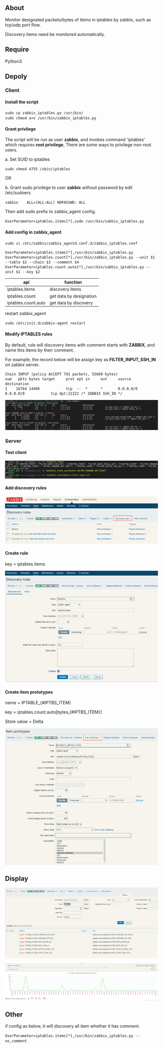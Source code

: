 
## About
Monitor designated packets/bytes of items in iptables by zabbix, such as tcp/udp port flow.

Discovery items need be monitored automatically.



## Require

Python3



## Depoly

### Client

#### Install the script

`sudo cp zabbix_iptables.py /usr/bin/`  
`sudo chmod a+x /usr/bin/zabbix_iptables.py`



#### Grant privilege 

The script will be run as user **zabbix**, and invokes command 'iptables' which requires **root privilege**,  There are some ways to privilege non-root users.

a. Set SUID to iptables

`sudo chmod 4755 /sbin/iptables`

OR

b. Grant sudo privilege to user **zabbix**  without password by edit /etc/sudoers

`zabbix    ALL=(ALL:ALL) NOPASSWD: ALL`

 Then add sudo prefix to zabbix_agent config.

`UserParameter=iptables.items[*],sudo /usr/bin/zabbix_iptables.py`



#### Add config in zabbix_agent

`sudo vi /etc/zabbix/zabbix_agentd.conf.d/zabbix_iptables.conf`

```
UserParameter=iptables.items[*],/usr/bin/zabbix_iptables.py
UserParameter=iptables.count[*],/usr/bin/zabbix_iptables.py --unit $1 --table $2 --chain $3 --comment $4
UserParameter=iptables.count.auto[*],/usr/bin/zabbix_iptables.py --unit $1 --key $2
```

| api                 | function                |
| ------------------- | ----------------------- |
| iptables.items      | discovery items         |
| iptables.count      | get data by designation |
| iptables.count.auto | get data by discovery   |

restart zabbix_agent

`sudo /etc/init.d/zabbix-agent restart` 

#### Modify IPTABLES rules

By default, rule will discovery items with comment starts with **ZABBIX**, and name this items by their comment.

For example, the record below will be assign key as **FILTER_INPUT_SSH_IN** on zabbix server.

```
Chain INPUT (policy ACCEPT 791 packets, 55660 bytes)
num   pkts bytes target     prot opt in     out     source               destination
1    16764 1446K            tcp  --  *      *       0.0.0.0/0            0.0.0.0/0            tcp dpt:22222 /* ZABBIX SSH_IN */
```

![1](img/1.png)



### Server 	

#### Test client

![7](img/7.png)

#### Add discovery rules

![2](img/2.png)

#### Create rule

key = iptables.items

![3](img/3.png)

#### Create item prototypes

name = IPTABLE_{#IPTBS_ITEM}

key = 	iptables.count.auto[bytes,{#IPTBS_ITEM}]

Store value = Delta

![4](img/4.png)



## Display

![5](img/5.png)



![6](img/6.png)



## Other

if config as below, it will discovery all item whether it has comment.

`UserParameter=iptables.items[*],/usr/bin/zabbix_iptables.py --no_comment`